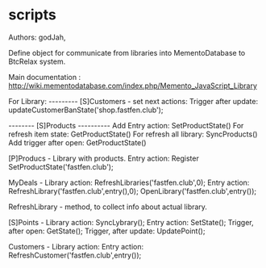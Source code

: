 # scripts
Authors: godJah,

Define object for communicate from libraries into MementoDatabase to BtcRelax system.

Main documentation : http://wiki.mementodatabase.com/index.php/Memento_JavaScript_Library

For Library:
--------- [S]Customers - set next actions:
Trigger after update:
updateCustomerBanState('shop.fastfen.club');

 -------- [S]Products ---------- 
Add Entry action: SetProductState()
For refresh item state: GetProductState()
For refresh all library: SyncProducts()
Add trigger after open: GetProductState()

[P]Producs - Library with products.
			Entry action: Register
				SetProductState('fastfen.club');

MyDeals  -	Library action:
				RefreshLibraries('fastfen.club',0);
			Entry action:
				RefreshLibrary('fastfen.club',entry(),0);
				OpenLibrary('fastfen.club',entry());

RefreshLibrary - method, to collect info about actual library.

[S]Points - Library action: 
            SyncLybrary();
            Entry action: SetState();
            Trigger, after open: GetState();
            Trigger, after update: UpdatePoint();

Customers - Library action:
			Entry action: RefreshCustomer('fastfen.club',entry());
			

